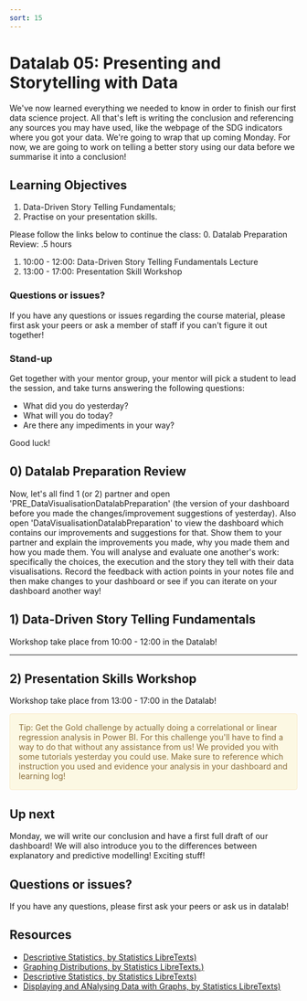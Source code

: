 ```yaml
---
sort: 15
---
```


# Datalab 05: Presenting and Storytelling with Data

We've now learned everything we needed to know in order to finish our first data science project. All that's left is writing the conclusion and referencing any sources you may have used, like the webpage of the SDG indicators where you got your data. We're going to wrap that up coming Monday. For now, we are going to work on telling a better story using our data before we summarise it into a conclusion! 

## Learning Objectives
1. Data-Driven Story Telling Fundamentals;
2. Practise on your presentation skills.

Please follow the links below to continue the class:
0. Datalab Preparation Review: .5 hours
1. 10:00 - 12:00: Data-Driven Story Telling Fundamentals Lecture
2. 13:00 - 17:00: Presentation Skill Workshop

### Questions or issues?
If you have any questions or issues regarding the course material, please first ask your peers or ask a member of staff if you can't figure it out together!

### Stand-up
Get together with your mentor group, your mentor will pick a student to lead the session, and take turns answering the following questions:
- What did you do yesterday?
- What will you do today?
- Are there any impediments in your way?

Good luck!

## 0) Datalab Preparation Review
Now, let's all find 1 (or 2) partner and open 'PRE_DataVisualisationDatalabPreparation' (the version of your dashboard before you made the changes/improvement suggestions of yesterday). Also open 'DataVisualisationDatalabPreparation' to view the dashboard which contains our improvements and suggestions for that. Show them to your partner and explain the improvements you made, why you made them and how you made them. You will analyse and evaluate one another's work: specifically the choices, the execution and the story they tell with their data visualisations. Record the feedback with action points in your notes file and then make changes to your dashboard or see if you can iterate on your dashboard another way!


## 1) Data-Driven Story Telling Fundamentals
Workshop take place from 10:00 - 12:00 in the Datalab!

***

## 2) Presentation Skills Workshop
Workshop take place from 13:00 - 17:00 in the Datalab!


<div style="padding: 15px; border: 1px solid transparent; border-color: transparent; margin-bottom: 20px; border-radius: 4px; color: #8a6d3b;; background-color: #fcf8e3; border-color: #faebcc;">
Tip: Get the Gold challenge by actually doing a correlational or linear regression analysis in Power BI. For this challenge you'll have to find a way to do that without any assistance from us! We provided you with some tutorials yesterday you could use. Make sure to reference which instruction you used and evidence your analysis in your dashboard and learning log!
</div>


## Up next
Monday, we will write our conclusion and have a first full draft of our dashboard! We will also introduce you to the differences between explanatory and predictive modelling! Exciting stuff!


## Questions or issues?
If you have any questions, please first ask your peers or ask us in datalab!

## Resources
- [Descriptive Statistics, by Statistics LibreTexts)](https://statics.teams.cdn.office.net/evergreen-assets/safelinks/1/atp-safelinks.html?url=https%3A%2F%2Fstats.libretexts.org%2FBookshelves%2FIntroductory_Statistics%2FBook%253A_Introductory_Statistics_(OpenStax)%2F02%253A_Descriptive_Statistics)
- [Graphing Distributions, by Statistics LibreTexts.)](https://statics.teams.cdn.office.net/evergreen-assets/safelinks/1/atp-safelinks.html?url=https%3A%2F%2Fstats.libretexts.org%2FBookshelves%2FIntroductory_Statistics%2FBook%253A_Introductory_Statistics_(Lane)%2F02%253A_Graphing_Distributions)
-  [Descriptive Statistics, by Statistics LibreTexts)](https://statics.teams.cdn.office.net/evergreen-assets/safelinks/1/atp-safelinks.html?url=https%3A%2F%2Fstats.libretexts.org%2FBookshelves%2FIntroductory_Statistics%2FBook%253A_Introductory_Statistics_(Shafer_and_Zhang)%2F02%253A_Descriptive_Statistics)
 - [Displaying and ANalysing Data with Graphs, by Statistics LibreTexts)](https://statics.teams.cdn.office.net/evergreen-assets/safelinks/1/atp-safelinks.html?url=https%3A%2F%2Fstats.libretexts.org%2FBookshelves%2FIntroductory_Statistics%2FBook%253A_Inferential_Statistics_and_Probability_-_A_Holistic_Approach_(Geraghty)%2F02%253A_Displaying_and_Analyzing_Data_with_Graphs)
